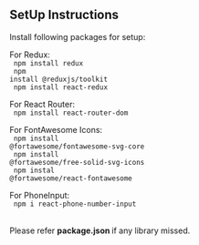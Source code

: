 <h2>SetUp Instructions</h2>

Install following packages for setup: 


For Redux:
<br>
<code>
  npm install redux
</code>
<br>
<code>
  npm install @reduxjs/toolkit
</code>
<br>
<code> npm install react-redux </code>


For React Router: 
<br>
<code> npm install react-router-dom </code>


For FontAwesome Icons:
<br>
<code>
 npm install @fortawesome/fontawesome-svg-core
</code>
<br>
<code>
 npm install @fortawesome/free-solid-svg-icons
</code>
<br>
<code> npm instal @fortawesome/react-fontawesome </code>

For PhoneInput: 
<br>
<code>
  npm i react-phone-number-input
</code>
  
  
  <br>
  Please refer <strong>package.json </strong>if any library missed.


